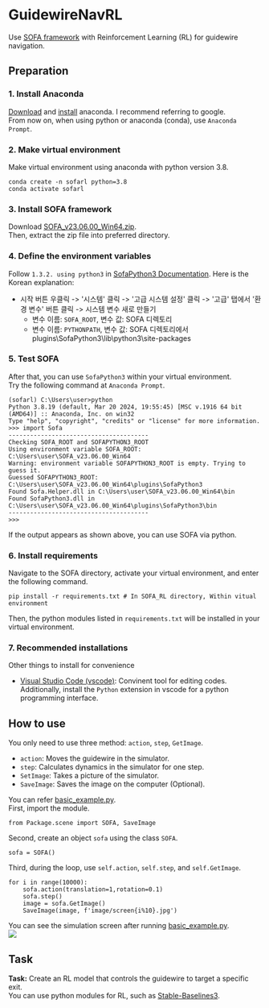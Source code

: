 # GuidewireNavRL
Use [SOFA framework](https://github.com/sofa-framework/sofa) with Reinforcement Learning (RL) for guidewire navigation.


## Preparation
### 1. Install Anaconda
[Download](https://www.anaconda.com/download/success) and [install](https://docs.anaconda.com/free/anaconda/install/windows/) anaconda. I recommend referring to google.   
From now on, when using python or anaconda (conda), use `Anaconda Prompt`.
### 2. Make virtual environment
Make virtual environment using anaconda with python version 3.8.
```
conda create -n sofarl python=3.8
conda activate sofarl
```

### 3. Install SOFA framework
Download [SOFA_v23.06.00_Win64.zip](https://github.com/sofa-framework/sofa/releases/tag/v23.06.00).   
Then, extract the zip file into preferred directory.   

### 4. Define the environment variables
Follow `1.3.2. using python3` in [SofaPython3 Documentation](https://sofapython3.readthedocs.io/en/latest/content/Installation.html#setup-your-environment). Here is the Korean explanation:   
- 시작 버튼 우클릭 -> '시스템' 클릭 -> '고급 시스템 설정' 클릭 -> '고급' 탭에서 '환경 변수' 버튼 클릭 -> 시스템 변수 새로 만들기
   - 변수 이름: `SOFA_ROOT`, 변수 값: SOFA 디렉토리
   - 변수 이름: `PYTHONPATH`, 변수 값: SOFA 디렉토리에서 plugins\SofaPython3\lib\python3\site-packages   

### 5. Test SOFA
After that, you can use `SofaPython3` within your virtual environment.   
Try the following command at `Anaconda Prompt`.
```
(sofarl) C:\Users\user>python
Python 3.8.19 (default, Mar 20 2024, 19:55:45) [MSC v.1916 64 bit (AMD64)] :: Anaconda, Inc. on win32
Type "help", "copyright", "credits" or "license" for more information.
>>> import Sofa
---------------------------------------
Checking SOFA_ROOT and SOFAPYTHON3_ROOT
Using environment variable SOFA_ROOT: C:\Users\user\SOFA_v23.06.00_Win64
Warning: environment variable SOFAPYTHON3_ROOT is empty. Trying to guess it.
Guessed SOFAPYTHON3_ROOT: C:\Users\user\SOFA_v23.06.00_Win64\plugins\SofaPython3
Found Sofa.Helper.dll in C:\Users\user\SOFA_v23.06.00_Win64\bin
Found SofaPython3.dll in C:\Users\user\SOFA_v23.06.00_Win64\plugins\SofaPython3\bin
---------------------------------------
>>>
```
If the output appears as shown above, you can use SOFA via python.


### 6. Install requirements
Navigate to the SOFA directory, activate your virtual environment, and enter the following command.
```
pip install -r requirements.txt # In SOFA_RL directory, Within vitual environment
```
Then, the python modules listed in `requirements.txt` will be installed in your virtual environment.

### 7. Recommended installations
Other things to install for convenience   
- [Visual Studio Code (vscode)](https://code.visualstudio.com/): Convinent tool for editing codes. Additionally, install the `Python` extension in vscode for a python programming interface.

## How to use 
You only need to use three method: `action`, `step`, `GetImage`.   
* `action`: Moves the guidewire in the simulator.   
* `step`: Calculates dynamics in the simulator for one step.   
* `SetImage`: Takes a picture of the simulator.   
* `SaveImage`: Saves the image on the computer (Optional).   

You can refer [basic_example.py](basic_example.py).   
First, import the module.   
```
from Package.scene import SOFA, SaveImage
```
Second, create an object `sofa` using the class `SOFA`.
```
sofa = SOFA()
```
Third, during the loop, use `self.action`, `self.step`, and `self.GetImage`.   
```
for i in range(10000):
    sofa.action(translation=1,rotation=0.1)
    sofa.step()
    image = sofa.GetImage()
    SaveImage(image, f'image/screen{i%10}.jpg')
```
You can see the simulation screen after running [basic_example.py](basic_example.py).   
<img src="readme_files/example.gif">

## Task
**Task:** Create an RL model that controls the guidewire to target a specific exit.   
You can use python modules for RL, such as [Stable-Baselines3](https://stable-baselines3.readthedocs.io/en/master/).